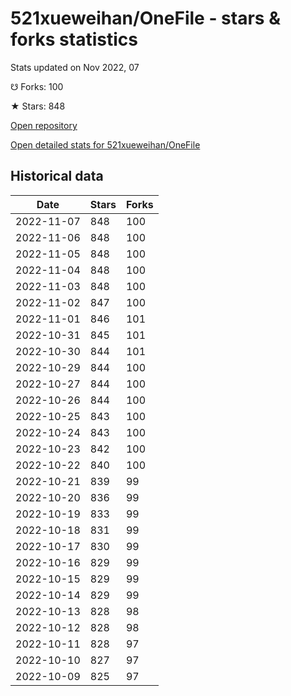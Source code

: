 # 521xueweihan/OneFile - stars & forks statistics

Stats updated on Nov 2022, 07

☋ Forks: 100

★ Stars: 848

[Open repository](https://github.com/521xueweihan/OneFile)

[Open detailed stats for 521xueweihan/OneFile](https://reviewgithub.com/rep/521xueweihan/OneFile)

## Historical data
| Date | Stars | Forks |
|------|-------|-------|
| 2022-11-07 | 848 | 100 | 
| 2022-11-06 | 848 | 100 | 
| 2022-11-05 | 848 | 100 | 
| 2022-11-04 | 848 | 100 | 
| 2022-11-03 | 848 | 100 | 
| 2022-11-02 | 847 | 100 | 
| 2022-11-01 | 846 | 101 | 
| 2022-10-31 | 845 | 101 | 
| 2022-10-30 | 844 | 101 | 
| 2022-10-29 | 844 | 100 | 
| 2022-10-27 | 844 | 100 | 
| 2022-10-26 | 844 | 100 | 
| 2022-10-25 | 843 | 100 | 
| 2022-10-24 | 843 | 100 | 
| 2022-10-23 | 842 | 100 | 
| 2022-10-22 | 840 | 100 | 
| 2022-10-21 | 839 | 99 | 
| 2022-10-20 | 836 | 99 | 
| 2022-10-19 | 833 | 99 | 
| 2022-10-18 | 831 | 99 | 
| 2022-10-17 | 830 | 99 | 
| 2022-10-16 | 829 | 99 | 
| 2022-10-15 | 829 | 99 | 
| 2022-10-14 | 829 | 99 | 
| 2022-10-13 | 828 | 98 | 
| 2022-10-12 | 828 | 98 | 
| 2022-10-11 | 828 | 97 | 
| 2022-10-10 | 827 | 97 | 
| 2022-10-09 | 825 | 97 | 

